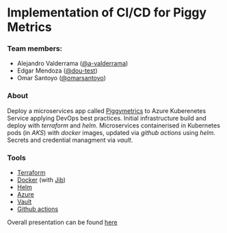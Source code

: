 # Implementation of CI/CD for Piggy Metrics

### Team members:

- Alejandro Valderrama ([@a-valderrama](https://github.com/a-valderrama))
- Edgar Mendoza ([@dou-test](https://github.com/dou-test))
- Omar Santoyo ([@omarsantoyo](https://github.com/Omarsantoyo))

### About

Deploy a microservices app called [Piggymetrics](https://github.com/sqshq/piggymetrics) to Azure Kuberenetes Service applying DevOps best practices. Initial infrastructure build and deploy with *terraform* and *helm*. Microservices containerised in Kubernetes pods (in *AKS*) with *docker* images, updated via *github actions* using *helm*. Secrets and credential managment via *vault*.

### Tools

- [Terraform](https://www.terraform.io)
- [Docker](https://www.docker.com) (with [Jib](https://github.com/GoogleContainerTools/jib))
- [Helm](https://helm.sh)
- [Azure](https://azure.microsoft.com/es-mx/)
- [Vault](https://www.vaultproject.io)
- [Github actions](https://github.com/features/actions)


Overall presentation can be found [here](https://github.com/a-valderrama/piggymetrics/blob/master/Proj-Slides.pptx)
